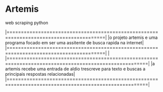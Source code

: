 # Artemis

web scraping python 


|========================================================================================|
|o projeto artemis e uma programa focado em ser uma assitente de busca rapida na internet|
|========================================================================================|
|
|=======================================================================================================|
|a artemis recebe uma entrada de aldio trescreve para texto e buscas a principais respostas relacionadas| 
|=======================================================================================================|

